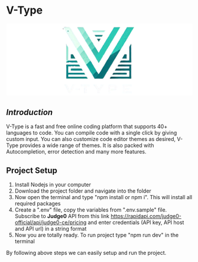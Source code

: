 # V-Type

![V-type logo](/public/Logo.png)

## *Introduction*

V-Type is a fast and free online coding platform that supports 40+ languages to code. You can compile code with a single click by giving custom input. You can also customize code editor themes as desired, V-Type provides a wide range of themes. It is also packed with Autocompletion, error detection and many more features.

## Project Setup

1. Install Nodejs in your computer 
2. Download the project folder and navigate into the folder   
3. Now open the terminal and type "npm install or npm i". This will install all required packages  
4. Create a ".env" file, copy the variables from ".env.sample" file. Subscribe to **Judge0** API from this link https://rapidapi.com/judge0-official/api/judge0-ce/pricing and enter credentials (API key, API host and API url) in a string format
5. Now you are totally ready. To run project type "npm run dev" in the terminal

By following above steps we can easily setup and run the project.